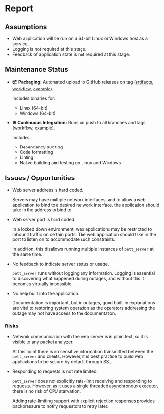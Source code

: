 # Report

## Assumptions

* Web application will be run on a 64-bit Linux or Windows host as a service.
* Logging is not required at this stage.
* Feedback of application state is not required at this stage.

## Maintenance Status

* **📦 Packaging:** Automated upload to GitHub releases on tag ([artifacts], [workflow][publish_workflow], [example][publish_example]).

    Includes binaries for:

    - Linux (64-bit)
    - Windows (64-bit)

* **⚙️ Continuous Integration:** Runs on push to all branches and tags ([workflow][ci_workflow], [example][ci_example]).

    Includes:

    - Dependency auditing
    - Code formatting
    - Linting
    - Native building and testing on Linux and Windows

## Issues / Opportunities

* Web server address is hard coded.

    Servers may have multiple network interfaces, and to allow a web application to bind to a desired network interface, the application should take in the address to bind to.

* Web server port is hard coded.

    In a locked down environment, web applications may be restricted to inbound traffic on certain ports. The web application should take in the port to listen on to accommodate such constraints.

    In addition, this disallows running multiple instances of `pett_server` at the same time.

* No feedback to indicate server status or usage.

    `pett_server` runs without logging any information. Logging is essential to discovering what happened during outages, and without this it becomes virtually impossible.

* No help built into the application.

    Documentation is important, but in outages, good built-in explanations are vital to restoring system operation as the operators addressing the outage may not have access to the documentation.

### Risks

* Network communication with the web server is in plain text, so it is visible to any packet analyzer.

    At this point there is no sensitive information transmitted between the `pett_server` and clients. However, it is best practice to build web applications to be secure by default through SSL.

* Responding to requests is not rate limited.

    `pett_server` does not explicitly rate-limit receiving and responding to requests. However, as it uses a single threaded asynchronous executor, there is no risk of CPU starvation.

    Adding rate-limiting support with explicit rejection responses provides backpressure to notify requestors to retry later.

[artifacts]: https://github.com/azriel91/myob_interview/releases
[ci_example]: https://github.com/azriel91/myob_interview/actions/runs/134912478
[ci_workflow]: https://github.com/azriel91/myob_interview/blob/master/.github/workflows/ci.yml
[publish_example]: https://github.com/azriel91/myob_interview/actions/runs/134913539
[publish_workflow]: https://github.com/azriel91/myob_interview/blob/master/.github/workflows/publish.yml
